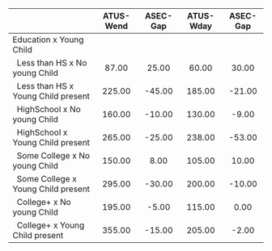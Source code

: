 
|                      |    ATUS-Wend |     ASEC-Gap |    ATUS-Wday |     ASEC-Gap |
| -------------------- | :----------: | :----------: | :----------: | :----------: |
| Education x Young Child |              |              |              |              |
| &nbsp;&nbsp;Less than HS x No young Child |        87.00 |        25.00 |        60.00 |        30.00 |
| &nbsp;&nbsp;Less than HS x Young Child present |       225.00 |       -45.00 |       185.00 |       -21.00 |
| &nbsp;&nbsp;HighSchool x No young Child |       160.00 |       -10.00 |       130.00 |        -9.00 |
| &nbsp;&nbsp;HighSchool x Young Child present |       265.00 |       -25.00 |       238.00 |       -53.00 |
| &nbsp;&nbsp;Some College x No young Child |       150.00 |         8.00 |       105.00 |        10.00 |
| &nbsp;&nbsp;Some College x Young Child present |       295.00 |       -30.00 |       200.00 |       -10.00 |
| &nbsp;&nbsp;College+ x No young Child |       195.00 |        -5.00 |       115.00 |         0.00 |
| &nbsp;&nbsp;College+ x Young Child present |       355.00 |       -15.00 |       205.00 |        -2.00 |


